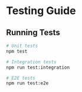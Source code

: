 # Testing Guide

## Running Tests
```bash
# Unit tests
npm test

# Integration tests
npm run test:integration

# E2E tests
npm run test:e2e
```
